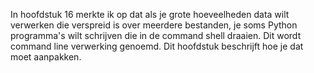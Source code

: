 In hoofdstuk
16
merkte ik op dat als je grote hoeveelheden data wilt verwerken die
verspreid is over meerdere bestanden, je soms Python programma's wilt
schrijven die in de command shell draaien. Dit wordt command line
verwerking genoemd. Dit hoofdstuk beschrijft hoe je dat moet aanpakken.
